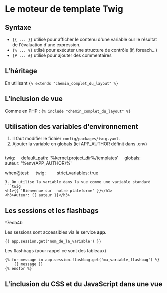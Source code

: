 # Le moteur de template Twig

## Syntaxe
- `{{ ... }}` utilisé pour afficher le contenu d'une variable our le résultat de l'évaluation d'une expression.
- `{% ... %}` utilsé pour exécuter une structure de contrôle (if, foreach...)
- `{# ... #}` utilisé pour ajouter des commentaires

## L'héritage
En utilisant `{% extends "chemin_complet_du_layout" %}`

## L'inclusion de vue
Comme en PHP : `{% include "chemin_complet_du_layout" %}`

## Utilisation des variables d'environnement
1. Il faut modifier le fichier `config/packages/twig.yaml`.
2. Ajouter la variable en globals (ici APP_AUTHOR définit dans .env)
   ```yaml
twig:
    default_path: '%kernel.project_dir%/templates'
    globals:
        auteur: '%env(APP_AUTHOR)%'

when@test:
    twig:
        strict_variables: true
```
3. On utilise la variable dans la vue comme une variable standard
```twig
<h1>{{ 'Bienvenue sur  notre plateforme' }}</h1>
<h3>Auteur: {{ auteur }}</h3>
```

## Les sessions et les flashbags

^7eda4b

Les sessions sont accessibles via le service **app**.
```twig
{{ app.session.get('nom_de_la_variable') }}
```

Les flashbags (pour rappel ce sont des tableaux)
```twig
{% for message in app.session.flashbag.get('ma_variable_flashbag') %}
	{{ message }}
{% endfor %}
```

## L'inclusion du CSS et du JavaScript dans une vue
